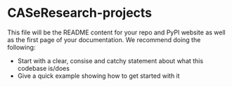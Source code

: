 # CASeResearch-projects

This file will be the README content for your repo and PyPI website as well as the first page of your documentation.  We recommend doing the following:

- Start with a clear, consise and catchy statement about what this codebase is/does
- Give a quick example showing how to get started with it
